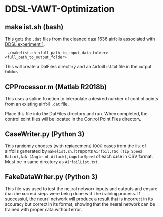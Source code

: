 # DDSL-VAWT-Optimization

## makelist.sh (bash)
This gets the `.dat` files from the cleaned data 1636 airfoils associated with [DDSL experiment 1](https://github.com/maxjiang93/DDSL/tree/pub/experiments/exp1_airfoil).
```
 ./makelist.sh <full_path_to_input_data_folder> <full_path_to_output_folder>
 ```
This will create a DatFiles directory and an AirfoilList.txt file in the output folder.

## CPProcessor.m (Matlab R2018b)
This uses a spline function to interpolate a desired number of control points from an existing airfoil `.dat` file.

Place this file into the DatFiles directory and run. When completed, the control point files will be located in the Control Point Files directory.

## CaseWriter.py (Python 3)
This randomly chooses (with replacement) 1000 cases from the list of airfoils generated by `makelist.sh`. It reports `Airfoil,TSR (Tip Speed Ratio),AoA (Angle of Attack),AngularSpeed` of each case in CSV format. Must be in same directory as `AirfoilList.txt`. 

## FakeDataWriter.py (Python 3)
This file was used to test the neural network inputs and outputs and ensure that the correct steps were being done with the training process. If successful, the neural network will produce a result that is incorrect in its accuracy but correct in its format, showing that the neural network can be trained with proper data without error.
